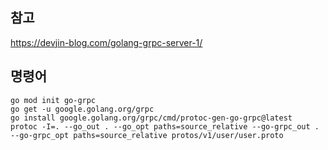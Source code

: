 ## 참고
<https://devjin-blog.com/golang-grpc-server-1/>


## 명령어
```
go mod init go-grpc
go get -u google.golang.org/grpc
go install google.golang.org/grpc/cmd/protoc-gen-go-grpc@latest
protoc -I=. --go_out . --go_opt paths=source_relative --go-grpc_out . --go-grpc_opt paths=source_relative protos/v1/user/user.proto
```